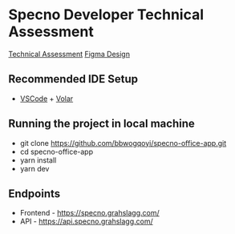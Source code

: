 # Specno Developer Technical Assessment 

[Technical Assessment](https://doc.clickup.com/p/h/2fjbb-6924/1724629f64756b8/2fjbb-6984)
[Figma Design](https://www.figma.com/file/zjxFBi6BYz33lIOvm0kufG/Intermediate-Tech-Assessment?node-id=0%3A1)

## Recommended IDE Setup

- [VSCode](https://code.visualstudio.com/) + [Volar](https://marketplace.visualstudio.com/items?itemName=johnsoncodehk.volar)


## Running the project in local machine

- git clone https://github.com/bbwogqoyi/specno-office-app.git
- cd specno-office-app
- yarn install
- yarn dev


## Endpoints

- Frontend - https://specno.grahslagg.com/
- API - https://api.specno.grahslagg.com/
